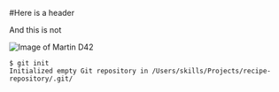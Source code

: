 #Here is a header

And this is not

![Image of Martin D42](https://www.martinguitar.com/dw/image/v2/BGJT_PRD/on/demandware.static/-/Sites-martin-master-catalog/default/dw8cedb2db/images/D-42/D-42_f.jpg?sw=1600&sh=1600&sm=fit)
```
$ git init
Initialized empty Git repository in /Users/skills/Projects/recipe-repository/.git/
```
